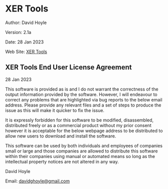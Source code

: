 # XER Tools

Author:   David Hoyle

Version:  2.1a

Date:     28 Jan 2023

Web Site: [XER Tools](https://github.com/DGH2112/|XER-Tools-Public-)

## XER Tools End User License Agreement

28 Jan 2023

This software is provided as is and I do not warrant the correctness of the output information provided by the software. However, I will endeavour to correct any problems that are highlighted via bug reports to the below email address. Please provide any relevant files and a set of steps to produce the issue as this will make it quicker to fix the issue.

It is expressly forbidden for this software to be modified, disassembled, distributed freely or as a commercial product without my prior consent however it is acceptable for the below webpage address to be distributed to allow new users to download and install the software.

This software can be used by both individuals and employees of companies small or large and those companies are allowed to distribute this software within their companies using manual or automated means so long as the intellectual property notices are not altered in any way.

David Hoyle

Email: davidghoyle@gmail.com
